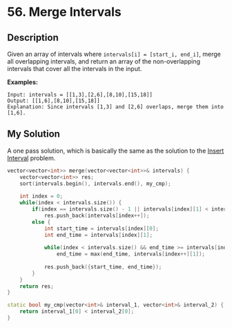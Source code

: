 # 56. Merge Intervals

## Description
Given an array of intervals where `intervals[i] = [start_i, end_i]`, merge all overlapping intervals, and return an array of the non-overlapping intervals that cover all the intervals in the input.

**Examples:**
```
Input: intervals = [[1,3],[2,6],[8,10],[15,18]]
Output: [[1,6],[8,10],[15,18]]
Explanation: Since intervals [1,3] and [2,6] overlaps, merge them into [1,6].
```
## My Solution
A one pass solution, which is basically the same as the solution to the  [Insert Interval](https://leetcode.com/problems/insert-interval/) problem.

```C++
vector<vector<int>> merge(vector<vector<int>>& intervals) {
    vector<vector<int>> res;
    sort(intervals.begin(), intervals.end(), my_cmp);
    
    int index = 0;
    while(index < intervals.size()) {
        if(index == intervals.size() - 1 || intervals[index][1] < intervals[index + 1][0])
            res.push_back(intervals[index++]);
        else {
            int start_time = intervals[index][0];
            int end_time = intervals[index][1];
            
            while(index < intervals.size() && end_time >= intervals[index][0])
                end_time = max(end_time, intervals[index++][1]);
        
            res.push_back({start_time, end_time});
        }
    }
    return res;
}

static bool my_cmp(vector<int>& interval_1, vector<int>& interval_2) {
    return interval_1[0] < interval_2[0];
}
```